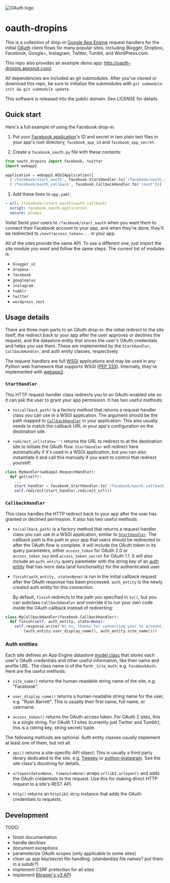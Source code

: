 ![OAuth logo](https://raw.github.com/snarfed/oauth-dropins/master/static/oauth_logo_shiny_128.png)

oauth-dropins
=============

This is a collection of drop-in
[Google App Engine](https://appengine.google.com/) request handlers for the
initial [OAuth](http://oauth.net/) client flows for many popular sites,
including Blogger, Dropbox, Facebook, Google+, Instagram, Twitter, Tumblr, and
WordPress.com.

This repo also provides an example demo app:
http://oauth-dropins.appspot.com/.

All dependencies are included as git submodules. After you've cloned or download
this repo, be sure to initialize the submodules with `git submodule init && git
submodule update`.

This software is released into the public domain. See LICENSE for details.


Quick start
---

Here's a full example of using the Facebook drop-in.

1. Put your [Facebook application](https://developers.facebook.com/apps)'s ID
and secret in two plain text files in your app's root directory,
`facebook_app_id` and `facebook_app_secret`.

1. Create a `facebook_oauth.py` file with these contents:

```python
from oauth_dropins import facebook, twitter
import webapp2

application = webapp2.WSGIApplication([
  ('/facebook/start_oauth', facebook.StartHandler.to('/facebook/oauth_callback')),
  ('/facebook/oauth_callback', facebook.CallbackHandler.to('/next'))]
```

1. Add these lines to `app.yaml`:

```yaml
- url: /facebook/(start_oauth|oauth_callback)
  script: facebook_oauth.application
  secure: always
```

Voila! Send your users to `/facebook/start_oauth` when you want them to connect
their Facebook account to your app, and when they're done, they'll be redirected
to `/next?access_token=...` in your app.

All of the sites provide the same API. To use a different one, just import the
site module you want and follow the same steps. The current list of modules is:

* `blogger_v2`
* `dropbox`
* `facebook`
* `googleplus`
* `instagram`
* `tumblr`
* `twitter`
* `wordpress_rest`


Usage details
---

There are three main parts to an OAuth drop-in: the initial redirect to the site
itself, the redirect back to your app after the user approves or declines the
request, and the datastore entity that stores the user's OAuth credentials and
helps you use them. These are implemented by the `StartHandler`,
`CallbackHandler`, and auth entity classes, respectively.

The request handlers are full [WSGI](http://wsgi.org/) applications and may be
used in any Python web framework that supports WSGI
([PEP 333](http://www.python.org/dev/peps/pep-0333/)). Internally, they're
implemented with [webapp2](http://webapp-improved.appspot.com/).


### `StartHandler`

This HTTP request handler class redirects you to an OAuth-enabled site so it can ask
the user to grant your app permission. It has two useful methods:

- `to(callback_path)` is a factory method that returns a request handler class
  you can use in a WSGI application. The argument should be the path
  mapped to [`CallbackHandler`](#callbackhandler) in your application. This also
  usually needs to match the callback URL in your app's configuration on the
  destination site.

- `redirect_url(state='')` returns the URL to redirect to at the destination
  site to initiate the OAuth flow. `StartHandler` will redirect here
  automatically if it's used in a WSGI application, but you can also instantiate
  it and call this manually if you want to control that redirect yourself:

```python
class MyHandler(webapp2.RequestHandler):
  def get(self):
    ...
    start_handler = facebook.StartHandler.to('/facebook/oauth_callback')
    self.redirect(start_handler.redirect_url())
```


### `CallbackHandler`

This class handles the HTTP redirect back to your app after the user has granted
or declined permission. It also has two useful methods:

- `to(callback_path)` is a factory method that returns a request handler class
  you can use in a WSGI application, similar to [`StartHandler`](#starthandler).
  The callback path is the path in your app that users should be redirected to
  after the OAuth flow is complete. It will include the OAuth token in its query
  parameters, either `access_token` for OAuth 2.0 or `access_token_key` and
  `access_token_secret` for OAuth 1.1. It will also include an `auth_entity`
  query paremeter with the string key of an [auth entity](#auth-entities) that
  has more data (and functionality) for the authenticated user.

- `finish(auth_entity, state=None)` is run in the initial callback request
  after the OAuth response has been processed. `auth_entity` is the newly
  created auth entity for this connection.

  By default, `finish` redirects to the path you specified in `to()`, but you
  can subclass `CallbackHandler` and override it to run your own code inside the
  OAuth callback instead of redirecting:

```python
class MyCallbackHandler(facebook.CallbackHandler):
  def finish(self, auth_entity, state=None):
    self.response.write('Hi %s, thanks for connecting your %s account.' %
        (auth_entity.user_display_name(), auth_entity.site_name()))
```


### Auth entities

Each site defines an App Engine datastore
[model class](https://developers.google.com/appengine/docs/python/datastore/entities#Python_Kinds_and_identifiers)
that stores each user's OAuth credentials and other useful information, like
their name and profile URL. The class name is of the form `_Site_Auth`, e.g.
`FacebookAuth`. Here are the useful methods:

- `site_name()` returns the human-readable string name of the site, e.g.
  "Facebook".

- `user_display_name()` returns a human-readable string name for the user, e.g.
  "Ryan Barrett". This is usually their first name, full name, or username.

- `access_token()` returns the OAuth access token. For OAuth 2 sites, this is a
  single string. For OAuth 1.1 sites (currently just Twitter and Tumblr), this
  is a (string key, string secret) tuple.

The following methods are optional. Auth entity classes usually implement at
least one of them, but not all.

- `api()` returns a site-specific API object. This is usually a third party
  library dedicated to the site, e.g. [Tweepy](https://github.com/tweepy/tweepy)
  or [python-instagram](https://github.com/Instagram/python-instagram). See the
  site class's docstring for details.

- `urlopen(data=None, timeout=None)` wraps `urllib2.urlopen()` and adds the
  OAuth credentials to the request. Use this for making direct HTTP request to a
  site's REST API.

- `http()` returns an `httplib2.Http` instance that adds the OAuth credentials
  to requests.


Development
---
TODO:

* finish documentation
* handle declines
* document exceptions
* parameterize OAuth scopes (only applicable to some sites)
* clean up app key/secret file handling. (standardize file names? put them in a subdir?)
* implement CSRF protection for all sites
* implement [Blogger's v3 API](https://developers.google.com/blogger/docs/3.0/getting_started)
